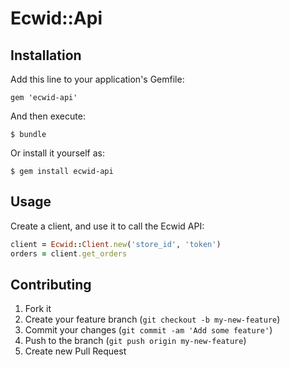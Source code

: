 # Ecwid::Api

## Installation

Add this line to your application's Gemfile:

    gem 'ecwid-api'

And then execute:

    $ bundle

Or install it yourself as:

    $ gem install ecwid-api

## Usage

Create a client, and use it to call the Ecwid API:

```ruby
client = Ecwid::Client.new('store_id', 'token')
orders = client.get_orders
```

## Contributing

1. Fork it
2. Create your feature branch (`git checkout -b my-new-feature`)
3. Commit your changes (`git commit -am 'Add some feature'`)
4. Push to the branch (`git push origin my-new-feature`)
5. Create new Pull Request